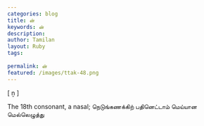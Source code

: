 ```yaml
---
categories: blog
title: ன்
keywords: ன்
description: 
author: Tamilan
layout: Ruby
tags: 
 
permalink: ன்
featured: /images/ttak-48.png
---
```

  
[ ṉ ]  
  
The 18th consonant, a nasal; நெடுங்கணக்கிற் பதினெட்டாம் மெய்யான மெல்லெழுத்து